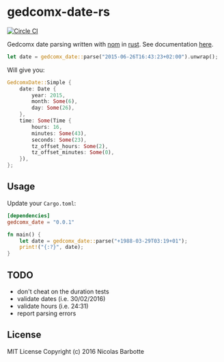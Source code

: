 # gedcomx-date-rs

[![Circle CI](https://circleci.com/gh/nicompte/gedcomx-date-rs.svg?style=svg)](https://circleci.com/gh/nicompte/gedcomx-date-rs)

Gedcomx date parsing written with [nom](https://github.com/Geal/nom) in [rust](https://rust-lang.org).
See documentation [here](http://barbotte.net/gedcomx-date-rs/doc/gedcomx_date).

```rust
let date = gedcomx_date::parse("2015-06-26T16:43:23+02:00").unwrap();
```

Will give you:

```rust
GedcomxDate::Simple {
    date: Date {
        year: 2015,
        month: Some(6),
        day: Some(26),
    },
    time: Some(Time {
        hours: 16,
        minutes: Some(43),
        seconds: Some(23),
        tz_offset_hours: Some(2),
        tz_offset_minutes: Some(0),
    }),
};
```

## Usage

Update your `Cargo.toml`:

```toml
[dependencies]
gedcomx_date = "0.0.1"
```

```rust
fn main() {
    let date = gedcomx_date::parse("+1988-03-29T03:19+01");
    print!("{:?}", date);
}
```

## TODO

- don't cheat on the duration tests
- validate dates (i.e. 30/02/2016)
- validate hours (i.e. 24:31)
- report parsing errors

## License

MIT License Copyright (c) 2016 Nicolas Barbotte
